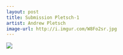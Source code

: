 ```yaml
---
layout: post
title: Submission Pletsch-1
artist: Andrew Pletsch
image-url: http://i.imgur.com/W8Fo2sr.jpg
---
```


<!-- This part is optional: -->
![](http://i.imgur.com/W8Fo2sr.jpg)

